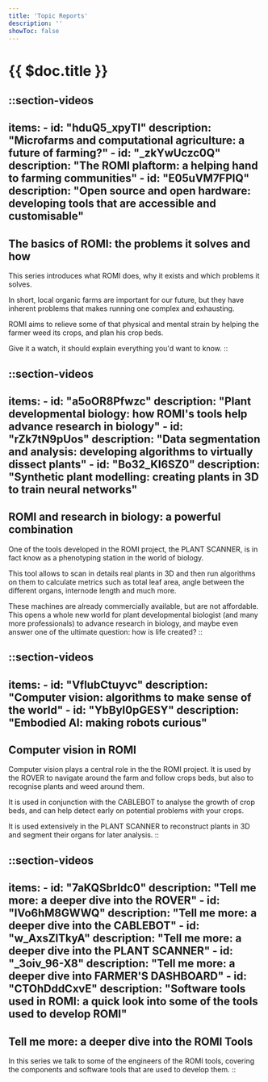 ```yaml
---
title: 'Topic Reports'
description: ''
showToc: false
---
```


# {{ $doc.title }}

::section-videos
---
  items:
    - id: "hduQ5_xpyTI"
      description: "Microfarms and computational agriculture: a future of farming?"
    - id: "_zkYwUczc0Q"
      description: "The ROMI plaftorm: a helping hand to farming communities"
    - id: "E05uVM7FPIQ"
      description: "Open source and open hardware: developing tools that are accessible and customisable"
---
  ## The basics of ROMI: the problems it solves and how

  This series introduces what ROMI does, why it exists and which problems it solves.
  
  In short, local organic farms are important for our future, but they have inherent problems that makes running one complex and exhausting.
  
  ROMI aims to relieve some of that physical and mental strain by helping the farmer weed its crops, and plan his crop beds.

  Give it a watch, it should explain everything you'd want to know.
::


::section-videos
---
  items:
    - id: "a5oOR8Pfwzc"
      description: "Plant developmental biology: how ROMI's tools help advance research in biology"
    - id: "rZk7tN9pUos"
      description: "Data segmentation and analysis: developing algorithms to virtually dissect plants"
    - id: "Bo32_KI6SZ0"
      description: "Synthetic plant modelling: creating plants in 3D to train neural networks"
---
  ## ROMI and research in biology: a powerful combination

  One of the tools developed in the ROMI project, the PLANT SCANNER, is in fact know as a phenotyping station in the world of biology. 

  This tool allows to scan in details real plants in 3D and then run algorithms on them to calculate metrics such as total leaf area, angle between the different organs, internode length and much more.

  These machines are already commercially available, but are not affordable. This opens a whole new world for plant developmental biologist (and many more professionals) to advance research in biology, and maybe even answer one of the ultimate question: how is life created?
::


::section-videos
---
  items:
    - id: "VflubCtuyvc"
      description: "Computer vision: algorithms to make sense of the world"
    - id: "YbByI0pGESY"
      description: "Embodied AI: making robots curious"
---
  ## Computer vision in ROMI

  Computer vision plays a central role in the the ROMI project. It is used by the ROVER to navigate around the farm and follow crops beds, but also to recognise plants and weed around them.

  It is used in conjunction with the CABLEBOT to analyse the growth of crop beds, and can help detect early on potential problems with your crops.

  It is used extensively in the PLANT SCANNER to reconstruct plants in 3D and segment their organs for later analysis.
::


::section-videos
---
  items:
    - id: "7aKQSbrldc0"
      description: "Tell me more: a deeper dive into the ROVER"
    - id: "IVo6hM8GWWQ"
      description: "Tell me more: a deeper dive into the CABLEBOT"
    - id: "w_AxsZlTkyA"
      description: "Tell me more: a deeper dive into the PLANT SCANNER"
    - id: "_3oiv_96-X8"
      description: "Tell me more: a deeper dive into FARMER'S DASHBOARD"
    - id: "CTOhDddCxvE"
      description: "Software tools used in ROMI: a quick look into some of the tools used to develop ROMI"
---
  ## Tell me more: a deeper dive into the ROMI Tools

  In this series we talk to some of the engineers of the ROMI tools, covering the components and software tools that are used to develop them.
::


<!-- ::section-videos
---
  items:
    - id: wDddnJFT0mk
      description: 'Microfarms, is computational agriculture a future of farming?'
    - id: 6eQ40OyCFD8
      description: 'The ROMI platform: a helping hand to farming communities'
    - id: lr9PgEH3KFw
      # title: 'We should probably rename all `description`s to `title`s if we need to add more text'
      description: 'From open source to open hardware'
      # buttons:
      #  - link: 'www.google.com'
      #    label: 'Download Files'
      #  - link: 'www.google.com'
      #    label: 'Learn More'
---
  ## Introduction to ROMI
::


::section-videos
---
  items:
    - id: MscqkztCuKY
      description: 'Ways ROMI is helping advance biology research'
    - id: ncsQ6CmOAQs
      description: 'Data segmentation and analysis: dissecting plants algorithmically'
    - id: _rg_jZfbcSU
      description: 'Virtually creating plants in 3D as datasets to train machine learning algorithms'
---
  ## ROMI and Biology Research
::


::section-videos
---
  items:
    - id: _eCaKUAyhFU
      description: 'Computer vision: intelligent algorithms to make sense of the world'
    - id: Du-r_5yg-sE
      description: 'Embodied Artificial intelligence and'
---
  ## Computer Vision and Segmentation
::


::section-videos
---
  items:
    - id: iEAgOc7SGuU
      description: 'ROMI: A dive into the ROVER'
    - id: kHjgzESXzeU
      description: 'ROMI: A dive into the CABLEBOT'
    - id: 00ku_Tcf51Y
      description: 'ROMI: A dive into the PLANT SCANNER'
    - id: AVn2mSTOdKY
      description: 'ROMI: A dive into the FARMERS DASHBOARD'
    - id: id2tUTgYS4k
      description: 'ROMI: A dive into Open Source Tools'
---
  ## The ROMI tools in depth
:: -->
